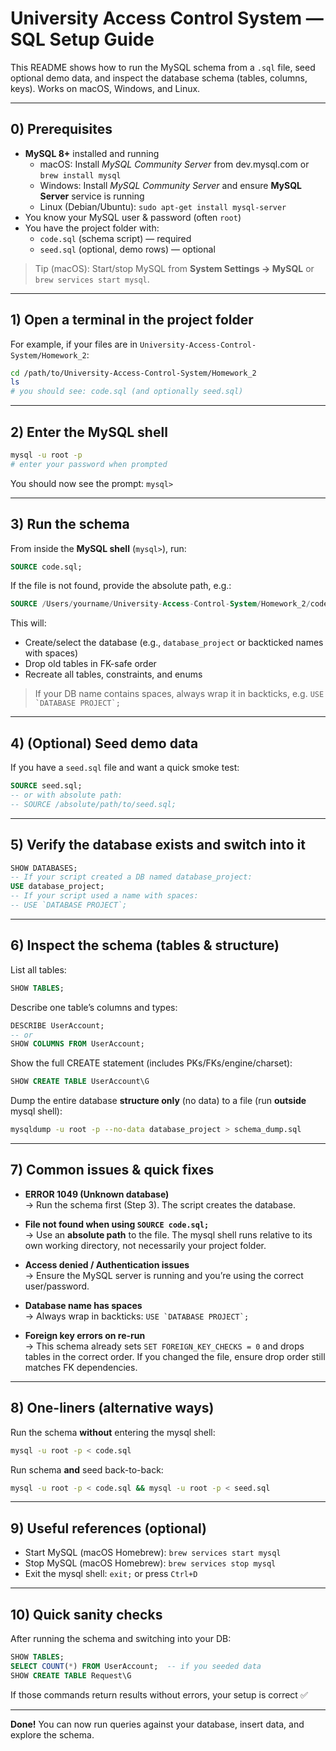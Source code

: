 # University Access Control System — SQL Setup Guide

This README shows how to run the MySQL schema from a `.sql` file, seed optional demo data, and inspect the database schema (tables, columns, keys). Works on macOS, Windows, and Linux.

---

## 0) Prerequisites

- **MySQL 8+** installed and running
  - macOS: Install *MySQL Community Server* from dev.mysql.com or `brew install mysql`
  - Windows: Install *MySQL Community Server* and ensure **MySQL Server** service is running
  - Linux (Debian/Ubuntu): `sudo apt-get install mysql-server`
- You know your MySQL user & password (often `root`)
- You have the project folder with:
  - `code.sql` (schema script) — required
  - `seed.sql` (optional, demo rows) — optional

> Tip (macOS): Start/stop MySQL from **System Settings → MySQL** or `brew services start mysql`.

---

## 1) Open a terminal **in the project folder**

For example, if your files are in `University-Access-Control-System/Homework_2`:

```bash
cd /path/to/University-Access-Control-System/Homework_2
ls
# you should see: code.sql (and optionally seed.sql)
```

---

## 2) Enter the MySQL shell

```bash
mysql -u root -p
# enter your password when prompted
```

You should now see the prompt: `mysql>`

---

## 3) Run the schema

From inside the **MySQL shell** (`mysql>`), run:

```sql
SOURCE code.sql;
```

If the file is not found, provide the absolute path, e.g.:

```sql
SOURCE /Users/yourname/University-Access-Control-System/Homework_2/code.sql;
```

This will:
- Create/select the database (e.g., `database_project` or backticked names with spaces)
- Drop old tables in FK-safe order
- Recreate all tables, constraints, and enums

> If your DB name contains spaces, always wrap it in backticks, e.g. ``USE `DATABASE PROJECT`;``

---

## 4) (Optional) Seed demo data

If you have a `seed.sql` file and want a quick smoke test:

```sql
SOURCE seed.sql;
-- or with absolute path:
-- SOURCE /absolute/path/to/seed.sql;
```

---

## 5) Verify the database exists and switch into it

```sql
SHOW DATABASES;
-- If your script created a DB named database_project:
USE database_project;
-- If your script used a name with spaces:
-- USE `DATABASE PROJECT`;
```

---

## 6) Inspect the schema (tables & structure)

List all tables:
```sql
SHOW TABLES;
```

Describe one table’s columns and types:
```sql
DESCRIBE UserAccount;
-- or
SHOW COLUMNS FROM UserAccount;
```

Show the full CREATE statement (includes PKs/FKs/engine/charset):
```sql
SHOW CREATE TABLE UserAccount\G
```

Dump the entire database **structure only** (no data) to a file (run **outside** mysql shell):
```bash
mysqldump -u root -p --no-data database_project > schema_dump.sql
```

---

## 7) Common issues & quick fixes

- **ERROR 1049 (Unknown database)**  
  → Run the schema first (Step 3). The script creates the database.

- **File not found when using `SOURCE code.sql;`**  
  → Use an **absolute path** to the file. The mysql shell runs relative to its own working directory, not necessarily your project folder.

- **Access denied / Authentication issues**  
  → Ensure the MySQL server is running and you’re using the correct user/password.

- **Database name has spaces**  
  → Always wrap in backticks: ``USE `DATABASE PROJECT`;``

- **Foreign key errors on re-run**  
  → This schema already sets `SET FOREIGN_KEY_CHECKS = 0` and drops tables in the correct order. If you changed the file, ensure drop order still matches FK dependencies.

---

## 8) One-liners (alternative ways)

Run the schema **without** entering the mysql shell:
```bash
mysql -u root -p < code.sql
```

Run schema **and** seed back-to-back:
```bash
mysql -u root -p < code.sql && mysql -u root -p < seed.sql
```

---

## 9) Useful references (optional)

- Start MySQL (macOS Homebrew): `brew services start mysql`
- Stop MySQL (macOS Homebrew): `brew services stop mysql`
- Exit the mysql shell: `exit;` or press `Ctrl+D`

---

## 10) Quick sanity checks

After running the schema and switching into your DB:
```sql
SHOW TABLES;
SELECT COUNT(*) FROM UserAccount;  -- if you seeded data
SHOW CREATE TABLE Request\G
```

If those commands return results without errors, your setup is correct ✅

---

**Done!** You can now run queries against your database, insert data, and explore the schema.
